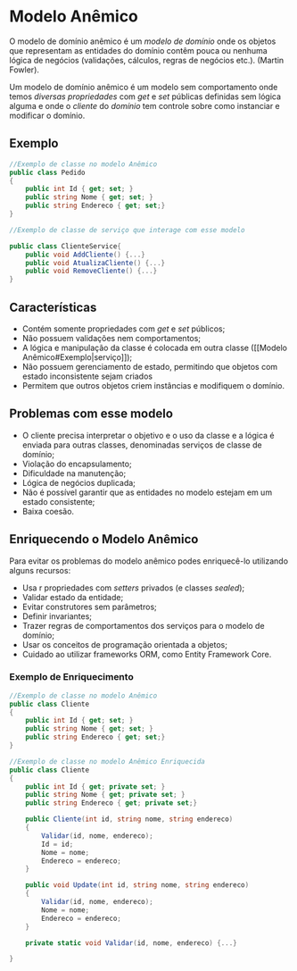 # Modelo Anêmico

O modelo de domínio anêmico é um _modelo de domínio_ onde os objetos que representam as entidades do domínio contêm pouca ou nenhuma lógica de negócios (validações, cálculos, regras de negócios etc.). (Martin Fowler).

Um modelo de domínio anêmico é um modelo sem comportamento onde temos _diversas propriedades_ com _get_ e _set_ públicas definidas sem lógica alguma e onde o _cliente_ do _domínio_ tem controle sobre como instanciar e modificar o domínio.

## Exemplo

```csharp
//Exemplo de classe no modelo Anêmico
public class Pedido
{
	public int Id { get; set; }
	public string Nome { get; set; }
	public string Endereco { get; set;}
}

//Exemplo de classe de serviço que interage com esse modelo

public class ClienteService{
	public void AddCliente() {...}
	public void AtualizaCliente() {...} 
	public void RemoveCliente() {...}
}
```

## Características

- Contém somente propriedades com _get_ e _set_ públicos;
- Não possuem validações nem comportamentos;
- A lógica e manipulação da classe é colocada em outra classe ([[Modelo Anêmico#Exemplo|serviço]]);
- Não possuem gerenciamento de estado, permitindo que objetos com estado inconsistente sejam criados
- Permitem que outros objetos criem instâncias e modifiquem o domínio.

## Problemas com esse modelo

- O cliente precisa interpretar o objetivo e o uso da classe e a lógica é enviada para outras classes, denominadas serviços de classe de domínio;
- Violação do encapsulamento;
- Dificuldade na manutenção;
- Lógica de negócios duplicada;
- Não é possível garantir que as entidades no modelo estejam em um estado consistente;
- Baixa coesão.

## Enriquecendo o Modelo Anêmico

Para evitar os problemas do modelo anêmico podes enriquecê-lo utilizando alguns recursos:
- Usa r propriedades com *setters* privados (e classes *sealed*); 
- Validar estado da entidade;
- Evitar construtores sem parâmetros;
- Definir invariantes;
- Trazer regras de comportamentos dos serviços para o modelo de domínio;
- Usar os conceitos de programação orientada a objetos;
- Cuidado ao utilizar frameworks ORM, como Entity Framework Core.
### Exemplo de Enriquecimento

```C#
//Exemplo de classe no modelo Anêmico
public class Cliente
{
	public int Id { get; set; }
	public string Nome { get; set; }
	public string Endereco { get; set;}
}

//Exemplo de classe no modelo Anêmico Enriquecida
public class Cliente
{
	public int Id { get; private set; }
	public string Nome { get; private set; }
	public string Endereco { get; private set;}

	public Cliente(int id, string nome, string endereco) 
	{
		Validar(id, nome, endereco);
		Id = id;
		Nome = nome;
		Endereco = endereco;
	}

	public void Update(int id, string nome, string endereco)
	{
		Validar(id, nome, endereco);
		Nome = nome;
		Endereco = endereco;
	}

	private static void Validar(id, nome, endereco) {...}

}
```